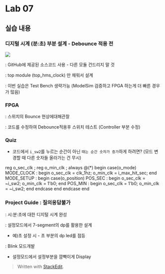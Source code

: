 # Lab 07

## [](https://github.com/woongchoi-sookmyung/LogicDesign/blob/master/practice07/Readme.md#%EC%8B%A4%EC%8A%B5-%EB%82%B4%EC%9A%A9)실습 내용

### [](https://github.com/woongchoi-sookmyung/LogicDesign/blob/master/practice07/Readme.md#%EB%94%94%EC%A7%80%ED%84%B8-%EC%8B%9C%EA%B3%84-%EB%B6%84%EC%B4%88-%EB%B6%80%EB%B6%84-%EC%84%A4%EA%B3%84---debounce-%EC%A0%81%EC%9A%A9-%EC%A0%84)**디지털 시계 (분:초) 부분 설계 - Debounce 적용 전**

[![](https://github.com/woongchoi-sookmyung/LogicDesign/raw/master/practice07/figs/block_diagram.png)](https://github.com/woongchoi-sookmyung/LogicDesign/blob/master/practice07/figs/block_diagram.png)

: GitHub에 제공된 소스코드 사용 - 다른 모듈 건드리지 말 것

: top module (top_hms_clock) 만 채워서 설계

: 이번 실습은 Test Bench 생략가능 (ModelSim 검증하고 FPGA 하는게 더 빠른 경우가 많음)

### [](https://github.com/woongchoi-sookmyung/LogicDesign/blob/master/practice07/Readme.md#fpga)**FPGA**

: 스위치의 Bounce 현상에대해관찰

: 코드를 수정하여 Debounce적용후 스위치 테스트 (Controller 부분 수정)

### [](https://github.com/woongchoi-sookmyung/LogicDesign/blob/master/practice07/Readme.md#quiz)**Quiz**

-   코드에서  `i_sw2`를 누르는 순간이 아닌  `때는 순간 숫자가 증가`하게 하려면? (모드 변경할 때 다른 숫자들 올라가는 건 무시) 

reg		o_sec_clk		;
reg		o_min_clk		;
always @(*) begin
	case(o_mode)
		MODE_CLOCK : begin
			o_sec_clk = clk_1hz;
			o_min_clk = i_max_hit_sec;
		end
		MODE_SETUP : begin
			case(o_position)
				POS_SEC : begin
					o_sec_clk = ~i_sw2;
					o_min_clk = 1'b0;
				end
				POS_MIN : begin
					o_sec_clk = 1'b0;
					o_min_clk = ~i_sw2;
				end
			endcase
		end
	endcase
end

### [](https://github.com/woongchoi-sookmyung/LogicDesign/blob/master/practice07/Readme.md#project-guide--%EC%A7%88%EC%9D%98%EC%9D%91%EB%8B%B5%EB%B6%88%EA%B0%80)**Project Guide : 질의응답불가**

: 시:분:초에 대한 디지털 시계 완성

: 설정모드에서 7-segment의 dp를 활용한 설계

-   예)초 설정 시 - 초 부분의 dp led를 점등

: Blink 모드개발

-   설정모드에서 설정부분을 깜빡이게 Display


> Written with [StackEdit](https://stackedit.io/).
<!--stackedit_data:
eyJoaXN0b3J5IjpbLTM1MzM3MjY3NSwtMTU2ODA3Mjg5MV19
-->